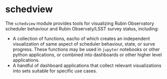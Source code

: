 # schedview
The `schedview` module provides tools for visualizing Rubin Observatory scheduler behaviour and Rubin Observaty/LSST survey status, including:

- A collection of functions, eacho of which creates an independent visualization of same aspect of scheduler behaviour, state, or surve progress. These functions may be used in `jupyter` notebooks or other python applications, or combined into dashboards or other higher level applications.
- A handful of dashboard applications that collect relevant visualizations into sets suitable for specific use cases.

